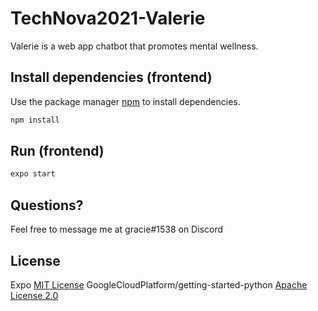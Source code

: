 # TechNova2021-Valerie

Valerie is a web app chatbot that promotes mental wellness. 

## Install dependencies (frontend)

Use the package manager [npm](https://www.npmjs.com/package/npm) to install dependencies.

```bash
npm install
```

## Run (frontend)

```bash
expo start
```

## Questions?
Feel free to message me at gracie#1538 on Discord

## License
Expo [MIT License](https://choosealicense.com/licenses/mit/)
GoogleCloudPlatform/getting-started-python [Apache License 2.0](http://www.apache.org/licenses/)
